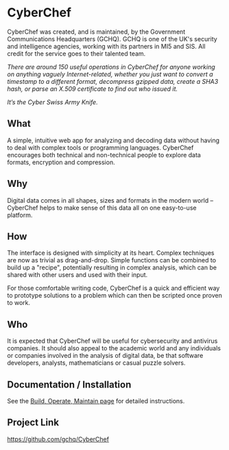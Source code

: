 # CyberChef
CyberChef was created, and is maintained, by the Government Communications Headquarters (GCHQ). GCHQ is one of the UK's security and intelligence agencies, working with its partners in MI5 and SIS. All credit for the service goes to their talented team.

_There are around 150 useful operations in CyberChef for anyone working on anything vaguely Internet-related, whether you just want to convert a timestamp to a different format, decompress gzipped data, create a SHA3 hash, or parse an X.509 certificate to find out who issued it._

_It’s the Cyber Swiss Army Knife._

## What
A simple, intuitive web app for analyzing and decoding data without having to deal with complex tools or programming languages. CyberChef encourages both technical and non-technical people to explore data formats, encryption and compression.

## Why
Digital data comes in all shapes, sizes and formats in the modern world – CyberChef helps to make sense of this data all on one easy-to-use platform.

## How
The interface is designed with simplicity at its heart. Complex techniques are now as trivial as drag-and-drop. Simple functions can be combined to build up a "recipe", potentially resulting in complex analysis, which can be shared with other users and used with their input.

For those comfortable writing code, CyberChef is a quick and efficient way to prototype solutions to a problem which can then be scripted once proven to work.

## Who
It is expected that CyberChef will be useful for cybersecurity and antivirus companies. It should also appeal to the academic world and any individuals or companies involved in the analysis of digital data, be that software developers, analysts, mathematicians or casual puzzle solvers.

## Documentation / Installation
See the [Build, Operate, Maintain page](build_operate_maintain.md) for detailed instructions.  

## Project Link
https://github.com/gchq/CyberChef
